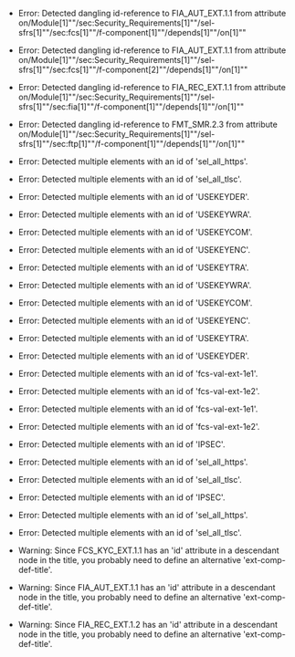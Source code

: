 * Error: Detected dangling id-reference to FIA_AUT_EXT.1.1 from attribute
        on/Module[1]""/sec:Security_Requirements[1]""/sel-sfrs[1]""/sec:fcs[1]""/f-component[1]""/depends[1]""/on[1]""
* Error: Detected dangling id-reference to FIA_AUT_EXT.1.1 from attribute
        on/Module[1]""/sec:Security_Requirements[1]""/sel-sfrs[1]""/sec:fcs[1]""/f-component[2]""/depends[1]""/on[1]""
* Error: Detected dangling id-reference to FIA_REC_EXT.1.1 from attribute
        on/Module[1]""/sec:Security_Requirements[1]""/sel-sfrs[1]""/sec:fia[1]""/f-component[1]""/depends[1]""/on[1]""
* Error: Detected dangling id-reference to FMT_SMR.2.3 from attribute
        on/Module[1]""/sec:Security_Requirements[1]""/sel-sfrs[1]""/sec:ftp[1]""/f-component[1]""/depends[1]""/on[1]""
* Error: Detected multiple elements with an id of 'sel_all_https'.
* Error: Detected multiple elements with an id of 'sel_all_tlsc'.
* Error: Detected multiple elements with an id of 'USEKEYDER'.
* Error: Detected multiple elements with an id of 'USEKEYWRA'.
* Error: Detected multiple elements with an id of 'USEKEYCOM'.
* Error: Detected multiple elements with an id of 'USEKEYENC'.
* Error: Detected multiple elements with an id of 'USEKEYTRA'.
* Error: Detected multiple elements with an id of 'USEKEYWRA'.
* Error: Detected multiple elements with an id of 'USEKEYCOM'.
* Error: Detected multiple elements with an id of 'USEKEYENC'.
* Error: Detected multiple elements with an id of 'USEKEYTRA'.
* Error: Detected multiple elements with an id of 'USEKEYDER'.
* Error: Detected multiple elements with an id of 'fcs-val-ext-1e1'.
* Error: Detected multiple elements with an id of 'fcs-val-ext-1e2'.
* Error: Detected multiple elements with an id of 'fcs-val-ext-1e1'.
* Error: Detected multiple elements with an id of 'fcs-val-ext-1e2'.
* Error: Detected multiple elements with an id of 'IPSEC'.
* Error: Detected multiple elements with an id of 'sel_all_https'.
* Error: Detected multiple elements with an id of 'sel_all_tlsc'.
* Error: Detected multiple elements with an id of 'IPSEC'.
* Error: Detected multiple elements with an id of 'sel_all_https'.
* Error: Detected multiple elements with an id of 'sel_all_tlsc'.
* Warning: Since FCS_KYC_EXT.1.1 has an 'id' attribute in a descendant node in the title, you probably need to define an alternative 'ext-comp-def-title'.
                       
* Warning: Since FIA_AUT_EXT.1.1 has an 'id' attribute in a descendant node in the title, you probably need to define an alternative 'ext-comp-def-title'.
                       
* Warning: Since FIA_REC_EXT.1.2 has an 'id' attribute in a descendant node in the title, you probably need to define an alternative 'ext-comp-def-title'.
                       
